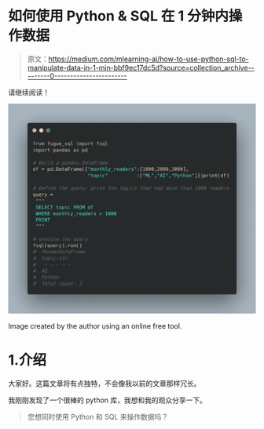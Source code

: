 # 如何使用 Python & SQL 在 1 分钟内操作数据

> 原文：<https://medium.com/mlearning-ai/how-to-use-python-sql-to-manipulate-data-in-1-min-bbf9ec17dc5d?source=collection_archive---------0----------------------->

请继续阅读！

![](img/f44349f9df713ae6a57646caddbeb765.png)

Image created by the author using an online free tool.

# 1.介绍

大家好。这篇文章将有点独特，不会像我以前的文章那样冗长。

我刚刚发现了一个很棒的 python 库，我想和我的观众分享一下。

> 您想同时使用 Python 和 SQL 来操作数据吗？